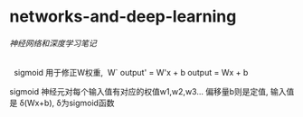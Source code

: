# networks-and-deep-learning

###### 神经网络和深度学习笔记
   
  
sigmoid 用于修正W权重,  W`
    output' = W'x + b
    output  = Wx + b
   
   
sigmoid 神经元对每个输入值有对应的权值w1,w2,w3... 偏移量b则是定值, 输入值是 δ(Wx+b), δ为sigmoid函数


 
